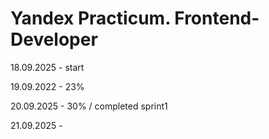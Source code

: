 # Yandex Practicum. Frontend-Developer

18.09.2025 - start 

19.09.2022 - 23%

20.09.2025 - 30% / completed sprint1

21.09.2025 - 

